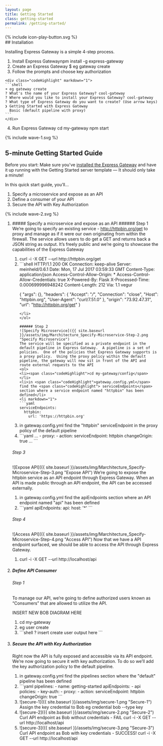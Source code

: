 ```yaml
---
layout: page
title: Getting Started
class: getting-started
permalink: /getting-started/
---
```

<section class="screencast-feature">
<div class="video-border moveback">
</div>
<div class="video-container">
</div>
{% include icon-play-button.svg %}
</section>
<section class="page-section-normal">
<div class="wrapper-flex">
<div class="wrapper">
<div class="flex-column shape-style" markdown="1">
## Installation

Installing Express Gateway is a simple 4-step process.

1. <span class="li-main">Install Express Gateway</span><span class="codeHighlight">npm install -g express-gateway</span>
2. <span class="li-main">Create an Express Gateway</span>
  <span class="codeHighlight"> $ eg gateway create</span>
3. <span class="li-main">Follow the prompts and choose key authorization</span>
<!--
  div spaced 4 characters to render inside list.
  code whitespace removed to avoid whitespace in snippet
-->
    <div class="codeHighlight" markdown="1">
    ```shell
    ➜ eg gateway create
    ? What's the name of your Express Gateway? cool-gateway
    ? Where would you like to install your Express Gateway? cool-gateway
    ? What type of Express Gateway do you want to create? (Use arrow keys)
    ❯ Getting Started with Express Gateway 
      Basic (default pipeline with proxy) 
    ```
    </div>
4. <span class="li-main">Run Express Gateway</span>
  <span class="codeHighlight">cd my-gateway</span>
  <span class="codeHighlight">npm start</span>
</div>
</div>
</div>
</section>

<div class="svg-fix">{% include wave-1.svg %}</div>
<section class="page-section-blue">
<div class="wrapper-flex">
<div class="wrapper">
<div class="flex-column quickstart" markdown="1">

## 5-minute Getting Started Guide

Before you start: Make sure you've [installed the Express Gateway](#installation) and have it up running with the Getting Started server template — It should only take a minute!

In this quick start guide, you’ll...

1. Specify a microservice and expose as an API
2. Define a consumer of your API
3. Secure the API with Key Authorization

</div>
</div>
</div>
<div class="svg-fix">{% include wave-2.svg %}</div>
</section>

<section class="page-section-normal">
<div class="wrapper-flex">
<div class="wrapper">
<div class="flex-column shape-style shape-style-large" >

<ol class="">
<li>
<div class="shape-style-large-container" markdown="1">
##### Specify a microservice and expose as an API
###### Step 1
We’re going to specify an existing service - <a href="http://httpbin.org/get" _target="new">http://httpbin.org/get</a> to proxy and manage as if it were our own originating from within the firewall. The service allows users to do get a GET and returns back a JSON string as output. It’s freely public and we’re going to showcase the capabilities of the Express Gateway
<ol>
<li><span class="codeHighlight">curl -i -X GET --url http://httpbin.org/get</span></li>
<li markdown="1">
```shell
HTTP/1.1 200 OK
Connection: keep-alive
Server: meinheld/0.6.1
Date: Mon, 17 Jul 2017 03:59:33 GMT
Content-Type: application/json
Access-Control-Allow-Origin: *
Access-Control-Allow-Credentials: true
X-Powered-By: Flask
X-Processed-Time: 0.000699996948242
Content-Length: 212
Via: 1.1 vegur

{
  "args": {},
  "headers": {
    "Accept": "*/*",
    "Connection": "close",
    "Host": "httpbin.org",
    "User-Agent": "curl/7.51.0"
  },
  "origin": "73.92.47.31",
  "url": "http://httpbin.org/get"
}
```
</li>
</ol>

###### Step 2
![Specify Microservice]({{ site.baseurl }}/assets/img/Marchitecture_Specify-Microservice-Step-2.png "Specify Microservice")
The service will be specified as a private endpoint in the default pipeline in Express Gateway.  A pipeline is a set of policies.  One of the policies that Express Gateway supports is a proxy policy.  Using the proxy policy within the default pipeline, the gateway will now sit in front of the API and route external requests to the API
<ol>
<li><span class="codeHighlight">cd my-gateway/config</span></li>
<li>in <span class="codeHighlight">gateway.config.yml</span> find the <span class="codeHighlight"> serviceEndpoints</span> section where a service endpoint named "httpbin" has been defined</li>
<li markdown="1">
```yaml
serviceEndpoints:
  httpbin:
    url: 'https://httpbin.org'
```
</li>
<li>in <span class="codeHighlight">gateway.config.yml</span> find the "httpbin" serviceEndpoint in the proxy policy of the default pipeline</li>
<li markdown="1">
```yaml
...
 - proxy:
          - action:
              serviceEndpoint: httpbin 
              changeOrigin: true
...
```
</li>
</ol>

###### Step 3
![Expose API]({{ site.baseurl }}/assets/img/Marchitecture_Specify-Microservice-Step-3.png "Expose API")
We’re going to expose the httpbin service as an API endpoint through Express Gateway. When an API is made public through an API endpoint, the API can be accessed externally.
<ol>
<li>in <span class="codeHighlight">gateway.config.yml</span> find the <span class="codeHighlight"> apiEndpoints</span> section where an API endpoint named "api" has been defined</li>
<li markdown="1">
```yaml
apiEndpoints:
  api:
    host: '*'
```
</li>
</ol>

###### Step 4
![Access API]({{ site.baseurl }}/assets/img/Marchitecture_Specify-Microservice-Step-4.png "Access API")
Now that we have a API endpoint surfaced, we should be able to access the API through Express Gateway.
1. <span class="codeHighlight">curl -i -X GET --url http://localhost/api</span>
</div>
</li>
<li>
<div class="shape-style-large-container" markdown="1">

##### Define API Consumer
###### Step 1


To manage our API, we’re going to define authorized users known as “Consumers” that are allowed to utilize the API.

INSERT NEW BOB DIAGRAM HERE

<ol>
<li><span class="codeHighlight">cd my-gateway</span></li>
<li><span class="codeHighlight">eg user create</span></li>
<li markdown="1">
```shell
? insert create user output here
```
</li>
</ol>
</div>
</li>

<li>
<div class="shape-style-large-container" markdown="1">

##### Secure the API with Key Authorization

Right now the API is fully exposed and accessible via its API endpoint. We’re now going to secure it with key authorization. To do so we’ll add the key authorization policy to the default pipeline.

<ol>
<li>in <span class="codeHighlight">gateway.config.yml</span> find the <span class="codeHighlight"> pipelines</span> section where the "default" pipeline  has been defined</li>
<li markdown="1">
```yaml
pipelines:
  - name: getting-started 
    apiEndpoints:
      - api
    policies:
      - key-auth:
      - proxy:
          - action:
              serviceEndpoint: httpbin 
              changeOrigin: true
```
</li>
<li markdown="1">
![secure-1]({{ site.baseurl }}/assets/img/secure-1.png "Secure-1")
Assign the key credential to Bob
<span class="codeHighlight">eg credential bob --type key</span> 
</li>
<li markdown="1">
![secure-2]({{ site.baseurl }}/assets/img/secure-2.png "Secure-2")
Curl API endpoint as Bob without credentials - FAIL
<span class="codeHighlight">curl -i -X GET --url http://localhost/api</span>
</li>
<li markdown="1"> 
![secure-3]({{ site.baseurl }}/assets/img/secure-3.png "Secure-3")
Curl API endpoint as Bob with key credentials - SUCCESS!
<span class="codeHighlight">curl -i -X GET --url http://localhost/api</span>
</li>
</ol>
</div>
</li>
</ol>

</div>
</div>
</div>
</section>
